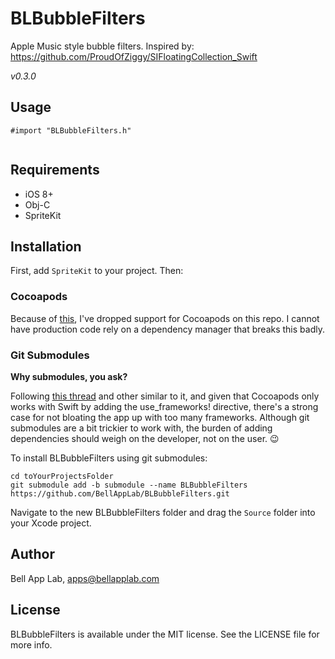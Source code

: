 # BLBubbleFilters

Apple Music style bubble filters. Inspired by: https://github.com/ProudOfZiggy/SIFloatingCollection_Swift

_v0.3.0_

## Usage

```objc
#import "BLBubbleFilters.h"


```

## Requirements

* iOS 8+
* Obj-C
* SpriteKit

## Installation

First, add `SpriteKit` to your project. Then:

### Cocoapods

Because of [this](http://stackoverflow.com/questions/39637123/cocoapods-app-xcworkspace-does-not-exists), I've dropped support for Cocoapods on this repo. I cannot have production code rely on a dependency manager that breaks this badly. 

### Git Submodules

**Why submodules, you ask?**

Following [this thread](http://stackoverflow.com/questions/31080284/adding-several-pods-increases-ios-app-launch-time-by-10-seconds#31573908) and other similar to it, and given that Cocoapods only works with Swift by adding the use_frameworks! directive, there's a strong case for not bloating the app up with too many frameworks. Although git submodules are a bit trickier to work with, the burden of adding dependencies should weigh on the developer, not on the user. :wink:

To install BLBubbleFilters using git submodules:

```
cd toYourProjectsFolder
git submodule add -b submodule --name BLBubbleFilters https://github.com/BellAppLab/BLBubbleFilters.git
```

Navigate to the new BLBubbleFilters folder and drag the `Source` folder into your Xcode project.

## Author

Bell App Lab, apps@bellapplab.com

## License

BLBubbleFilters is available under the MIT license. See the LICENSE file for more info.
